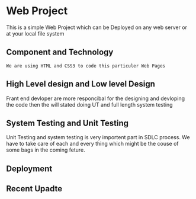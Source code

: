 # Web Project
   This is a simple Web Project which can be Deployed on any  web server or at your local file system 
## Component and Technology 
    We are using HTML and CSS3 to code this particuler Web Pages
## High Level design and Low level Design
   Frant end devloper are more responcibal for the designing and devloping the code then the will stated doing UT and full length system testing
## System Testing and Unit Testing
   Unit Testing and system testing is very  importent part in SDLC process. We have to take care of each and every thing which might be the couse 
   of some bags in the coming feture.
## Deployment
## Recent Upadte
